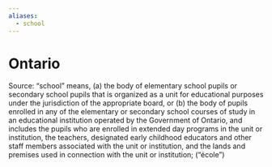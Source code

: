 ```yaml
---
aliases:
  - school
---
```

# Ontario
Source: 
“school” means,
	(a)	the body of elementary school pupils or secondary school pupils that is organized as a unit for educational purposes under the jurisdiction of the appropriate board, or
	(b)	the body of pupils enrolled in any of the elementary or secondary school courses of study in an educational institution operated by the Government of Ontario,
	and includes the pupils who are enrolled in extended day programs in the unit or institution, the teachers, designated early childhood educators and other staff members associated with the unit or institution, and the lands and premises used in connection with the unit or institution; (“école”)
